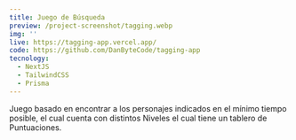 ```yaml
---
title: Juego de Búsqueda
preview: /project-screenshot/tagging.webp
img: ''
live: https://tagging-app.vercel.app/
code: https://github.com/DanByteCode/tagging-app
tecnology:
  - NextJS
  - TailwindCSS
  - Prisma
---
```


Juego basado en encontrar a los personajes indicados en el mínimo tiempo posible, el cual cuenta con distintos Niveles el cual tiene un tablero de Puntuaciones.